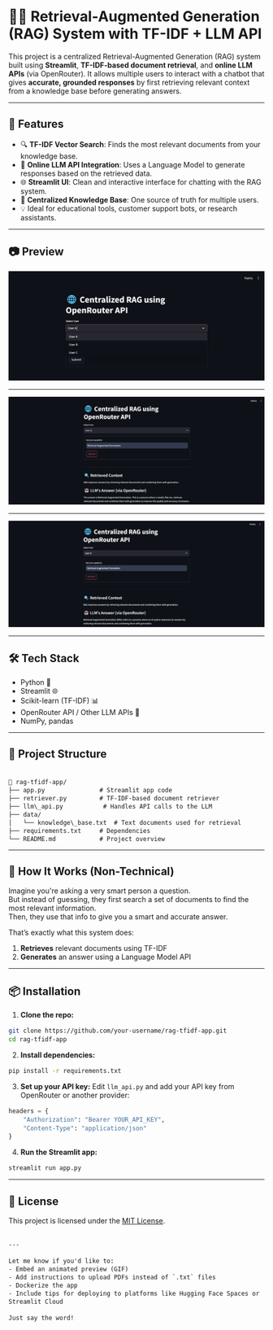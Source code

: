 # 🔎🧠 Retrieval-Augmented Generation (RAG) System with TF-IDF + LLM API

This project is a centralized Retrieval-Augmented Generation (RAG) system built using **Streamlit**, **TF-IDF-based document retrieval**, and **online LLM APIs** (via OpenRouter). It allows multiple users to interact with a chatbot that gives **accurate, grounded responses** by first retrieving relevant context from a knowledge base before generating answers.

---

## 🚀 Features

- 🔍 **TF-IDF Vector Search**: Finds the most relevant documents from your knowledge base.
- 🧠 **Online LLM API Integration**: Uses a Language Model to generate responses based on the retrieved data.
- 🌐 **Streamlit UI**: Clean and interactive interface for chatting with the RAG system.
- 🧵 **Centralized Knowledge Base**: One source of truth for multiple users.
- 💡 Ideal for educational tools, customer support bots, or research assistants.

---

## 📷 Preview

![UI Screenshot](Screenshot%202025-07-14%20201649.png) 

---
![UI Screenshot](Screenshot%202025-07-14%20201934.png)

---
![UI Screenshot](Screenshot%202025-07-14%20201954.png)

---

## 🛠️ Tech Stack

- Python 🐍  
- Streamlit 🌐  
- Scikit-learn (TF-IDF) 📊  
- OpenRouter API / Other LLM APIs 🤖  
- NumPy, pandas  

---

## 📂 Project Structure

```

📁 rag-tfidf-app/
├── app.py               # Streamlit app code
├── retriever.py         # TF-IDF-based document retriever
├── llm\_api.py           # Handles API calls to the LLM
├── data/
│   └── knowledge\_base.txt  # Text documents used for retrieval
├── requirements.txt     # Dependencies
└── README.md            # Project overview

````

---

## 🧠 How It Works (Non-Technical)

Imagine you're asking a very smart person a question.  
But instead of guessing, they first search a set of documents to find the most relevant information.  
Then, they use that info to give you a smart and accurate answer.

That’s exactly what this system does:
1. **Retrieves** relevant documents using TF-IDF  
2. **Generates** an answer using a Language Model API

---

## 📦 Installation

1. **Clone the repo:**

```bash
git clone https://github.com/your-username/rag-tfidf-app.git
cd rag-tfidf-app
````

2. **Install dependencies:**

```bash
pip install -r requirements.txt
```

3. **Set up your API key:**
   Edit `llm_api.py` and add your API key from OpenRouter or another provider:

```python
headers = {
    "Authorization": "Bearer YOUR_API_KEY",
    "Content-Type": "application/json"
}
```

4. **Run the Streamlit app:**

```bash
streamlit run app.py
```

---

## 📄 License

This project is licensed under the [MIT License](LICENSE).

```

---

Let me know if you'd like to:
- Embed an animated preview (GIF)
- Add instructions to upload PDFs instead of `.txt` files
- Dockerize the app  
- Include tips for deploying to platforms like Hugging Face Spaces or Streamlit Cloud

Just say the word!
```
